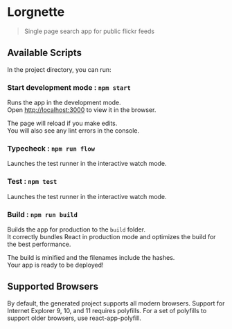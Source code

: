# Lorgnette

> Single page search app for public flickr feeds

## Available Scripts

In the project directory, you can run:

### Start development mode : `npm start`

Runs the app in the development mode.<br>
Open [http://localhost:3000](http://localhost:3000) to view it in the browser.

The page will reload if you make edits.<br>
You will also see any lint errors in the console.

### Typecheck : `npm run flow`

Launches the test runner in the interactive watch mode.

### Test : `npm test`

Launches the test runner in the interactive watch mode.

### Build : `npm run build`

Builds the app for production to the `build` folder.<br>
It correctly bundles React in production mode and optimizes the build for the best performance.

The build is minified and the filenames include the hashes.<br>
Your app is ready to be deployed!


## Supported Browsers

By default, the generated project supports all modern browsers. Support for Internet Explorer 9, 10, and 11 requires polyfills. For a set of polyfills to support older browsers, use react-app-polyfill.